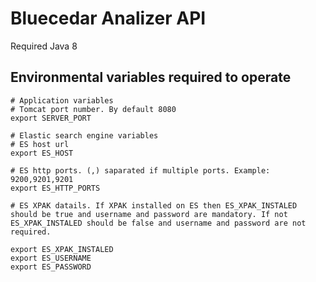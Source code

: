 # Bluecedar Analizer API

Required Java 8

## Environmental variables required to operate
```
# Application variables
# Tomcat port number. By default 8080
export SERVER_PORT

# Elastic search engine variables
# ES host url
export ES_HOST

# ES http ports. (,) saparated if multiple ports. Example: 9200,9201,9201
export ES_HTTP_PORTS

# ES XPAK datails. If XPAK installed on ES then ES_XPAK_INSTALED should be true and username and password are mandatory. If not ES_XPAK_INSTALED should be false and username and password are not required.

export ES_XPAK_INSTALED
export ES_USERNAME
export ES_PASSWORD
```

